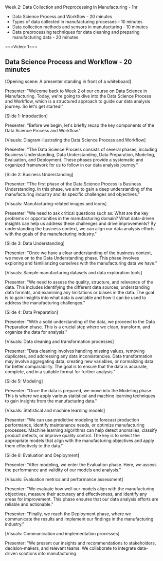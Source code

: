 Week 2: Data Collection and Preprocessing in Manufacturing - 1hr

-   Data Science Process and Workflow  - 20 minutes 
-   Types of data collected in manufacturing processes - 10 minutes
-   Data collection methods and sensors in manufacturing - 10 minutes
-   Data preprocessing techniques for data cleaning and preparing manufacturing data - 20 minutes

===Video: 1===

## Data Science Process and Workflow  - 20 minutes

[Opening scene: A presenter standing in front of a whiteboard]

Presenter: "Welcome back to Week 2 of our course on Data Science in Manufacturing. Today, we're going to dive into the Data Science Process and Workflow, which is a structured approach to guide our data analysis journey. So let's get started!"

[Slide 1: Introduction]

Presenter: "Before we begin, let's briefly recap the key components of the Data Science Process and Workflow."

[Visuals: Diagram illustrating the Data Science Process and Workflow]

Presenter: "The Data Science Process consists of several phases, including Business Understanding, Data Understanding, Data Preparation, Modeling, Evaluation, and Deployment. These phases provide a systematic and organized framework for us to follow in our data analysis journey."

[Slide 2: Business Understanding]

Presenter: "The first phase of the Data Science Process is Business Understanding. In this phase, we aim to gain a deep understanding of the manufacturing industry and its specific challenges and objectives."

[Visuals: Manufacturing-related images and icons]

Presenter: "We need to ask critical questions such as: What are the key problems or opportunities in the manufacturing domain? What data-driven insights can help us address these challenges and drive improvements? By understanding the business context, we can align our data analysis efforts with the goals of the manufacturing industry."

[Slide 3: Data Understanding]

Presenter: "Once we have a clear understanding of the business context, we move on to the Data Understanding phase. This phase involves exploring and familiarizing ourselves with the manufacturing data we have."

[Visuals: Sample manufacturing datasets and data exploration tools]

Presenter: "We need to assess the quality, structure, and relevance of the data. This includes identifying the different data sources, understanding data formats, and examining any limitations or biases in the data. The goal is to gain insights into what data is available and how it can be used to address the manufacturing challenges."

[Slide 4: Data Preparation]

Presenter: "With a solid understanding of the data, we proceed to the Data Preparation phase. This is a crucial step where we clean, transform, and organize the data for analysis."

[Visuals: Data cleaning and transformation processes]

Presenter: "Data cleaning involves handling missing values, removing duplicates, and addressing any data inconsistencies. Data transformation may involve aggregating data, creating new variables, or normalizing data for better comparability. The goal is to ensure that the data is accurate, complete, and in a suitable format for further analysis."

[Slide 5: Modeling]

Presenter: "Once the data is prepared, we move into the Modeling phase. This is where we apply various statistical and machine learning techniques to gain insights from the manufacturing data."

[Visuals: Statistical and machine learning models]

Presenter: "We can use predictive modeling to forecast production performance, identify maintenance needs, or optimize manufacturing processes. Machine learning algorithms can help detect anomalies, classify product defects, or improve quality control. The key is to select the appropriate models that align with the manufacturing objectives and apply them effectively to the data."

[Slide 6: Evaluation and Deployment]

Presenter: "After modeling, we enter the Evaluation phase. Here, we assess the performance and validity of our models and analysis."

[Visuals: Evaluation metrics and performance assessment]

Presenter: "We evaluate how well our models align with the manufacturing objectives, measure their accuracy and effectiveness, and identify any areas for improvement. This phase ensures that our data analysis efforts are reliable and actionable."

Presenter: "Finally, we reach the Deployment phase, where we communicate the results and implement our findings in the manufacturing industry."

[Visuals: Communication and implementation processes]

Presenter: "We present our insights and recommendations to stakeholders, decision-makers, and relevant teams. We collaborate to integrate data-driven solutions into manufacturing